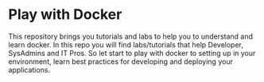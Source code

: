 # Play with Docker 

This repository brings you tutorials and labs to help you to understand and learn docker. In this repo you will find labs/tutorials that help Developer, SysAdmins and IT Pros. So let start to play with docker to setting up in your environment, learn best practices for developing and deploying your applications.
